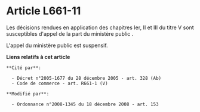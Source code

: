 # Article L661-11

Les décisions rendues en application des chapitres Ier, II et III du titre V sont susceptibles d'appel de la part du
ministère public             .

L'appel du ministère public est suspensif.

**Liens relatifs à cet article**

	**Cité par**:

	  - Décret n°2005-1677 du 28 décembre 2005 - art. 328 (Ab)
	  - Code de commerce - art. R661-1 (V)

	**Modifié par**:

	  - Ordonnance n°2008-1345 du 18 décembre 2008 - art. 153
